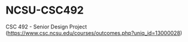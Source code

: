 # NCSU-CSC492
CSC 492 - Senior Design Project (https://www.csc.ncsu.edu/courses/outcomes.php?uniq_id=13000028)
